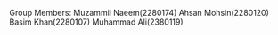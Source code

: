 Group Members:
Muzammil Naeem(2280174)
Ahsan Mohsin(2280120)
Basim Khan(2280107)
Muhammad Ali(2380119)
